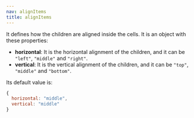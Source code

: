 ```yaml
---
nav: alignItems
title: alignItems
---
```


It defines how the children are aligned inside the cells. It is an object with these properties:

- **horizontal**: It is the horizontal alignment of the children, and it can be `"left"`, `"middle"` and `"right"`.
- **vertical**: It is the vertical alignment of the children, and it can be `"top"`, `"middle"` and `"bottom"`.

Its default value is:

```javascript
{
  horizontal: "middle",
  vertical: "middle"
}
```
